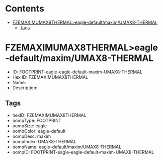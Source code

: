 



Contents
========

* [FZEMAXIMUMAX8THERMAL>eagle-default/maxim/UMAX8-THERMAL](#fzemaximumax8thermaleagle-defaultmaximumax8-thermal)
	* [Tags](#tags)

# FZEMAXIMUMAX8THERMAL>eagle-default/maxim/UMAX8-THERMAL

- ID: FOOTPRINT-eagle-eagle-default-maxim-UMAX8-THERMAL
- Hex ID: FZEMAXIMUMAX8THERMAL
- Name: 
- Description: 

## Tags

- hexID: FZEMAXIMUMAX8THERMAL
- oompType: FOOTPRINT
- oompSize: eagle
- oompColor: eagle-default
- oompDesc: maxim
- oompIndex: UMAX8-THERMAL
- oompName: eagle-default/maxim/UMAX8-THERMAL
- oompID: FOOTPRINT-eagle-eagle-default-maxim-UMAX8-THERMAL
